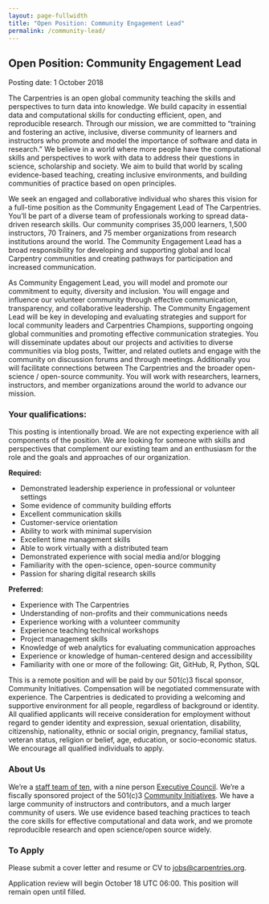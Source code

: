 ```yaml
---
layout: page-fullwidth
title: "Open Position: Community Engagement Lead"
permalink: /community-lead/
---
```


## Open Position: Community Engagement Lead

Posting date: 1 October 2018

The Carpentries is an open global community teaching the skills and perspectives to turn data into knowledge. We build capacity in essential data and computational skills for conducting efficient, open, and reproducible research. Through our mission, we are committed to “training and fostering an active, inclusive, diverse community of learners and instructors who promote and model the importance of software and data in research.” We believe in a world where more people have the computational skills and perspectives to work with data to address their questions in science, scholarship and society. We aim to build that world by scaling evidence-based teaching, creating inclusive environments, and building communities of practice based on open principles. 

We seek an engaged and collaborative individual who shares this vision for a full-time position as the Community Engagement Lead of The Carpentries. You’ll be part of a diverse team of professionals working to spread data-driven research skills. Our community comprises 35,000 learners, 1,500 instructors, 70 Trainers, and 75 member organizations from research institutions around the world. The Community Engagement Lead has a broad responsibility for developing and supporting global and local Carpentry communities and creating pathways for participation and increased communication.

As Community Engagement Lead, you will model and promote our commitment to equity, diversity and inclusion. You will engage and influence our volunteer community through effective communication, transparency, and collaborative leadership. The Community Engagement Lead will be key in developing and evaluating strategies and support for local community leaders and Carpentries Champions, supporting ongoing global communities and promoting effective communication strategies. You will disseminate updates about our projects and activities to diverse communities via blog posts, Twitter, and related outlets and engage with the community on discussion forums and through meetings. Additionally you will facilitate connections between The Carpentries and the broader open-science / open-source community. You will work with researchers, learners, instructors, and member organizations around the world to advance our mission.

### Your qualifications:

This posting is intentionally broad. We are not expecting experience with all components of the position. We are looking for someone with skills and perspectives that complement our existing team and an enthusiasm for the role and the goals and approaches of our organization.

**Required:**

- Demonstrated leadership experience in professional or volunteer settings
- Some evidence of community building efforts
- Excellent communication skills
- Customer-service orientation
- Ability to work with minimal supervision
- Excellent time management skills
- Able to work virtually with a distributed team
- Demonstrated experience with social media and/or blogging
- Familiarity with the open-science, open-source community
- Passion for sharing digital research skills

**Preferred:**

- Experience with The Carpentries
- Understanding of non-profits and their communications needs
- Experience working with a volunteer community
- Experience teaching technical workshops
- Project management skills
- Knowledge of web analytics for evaluating communication approaches
- Experience or knowledge of human-centered design and accessibility
- Familiarity with one or more of the following: Git, GitHub, R, Python, SQL

This is a remote position and will be paid by our 501(c)3 fiscal sponsor, Community Initiatives. Compensation will be negotiated commensurate with experience. 
The Carpentries is dedicated to providing a welcoming and supportive environment for all people, regardless of background or identity. All qualified applicants will receive consideration for employment without regard to gender identity and expression, sexual orientation, disability, citizenship, nationality, ethnic or social origin, pregnancy, familial status, veteran status, religion or belief, age, education, or socio-economic status. We encourage all qualified individuals to apply. 
 
### About Us 

We’re a [staff team of ten](https://carpentries.org/team/), with a nine person [Executive Council](http://static.carpentries.org/governance/). We’re a fiscally sponsored project of the 501(c)3 [Community Initiatives](http://communityin.org). We have a large community of instructors and contributors, and a much larger community of users. We use evidence based teaching practices to teach the core skills for effective computational and data work, and we promote reproducible research and open science/open source widely.
 
### To Apply
 
Please submit a cover letter and resume or CV to [jobs@carpentries.org](mailto:jobs@carpentries.org).
 
Application review will begin October 18 UTC 06:00. This position will remain open until filled.
